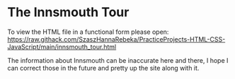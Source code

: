 The Innsmouth Tour
==================

To view the HTML file in a functional form please open:
https://raw.githack.com/SzaszHannaRebeka/PracticeProjects-HTML-CSS-JavaScript/main/innsmouth_tour.html

The information about Innsmouth can be inaccurate here and there, I hope I can correct those in the future and pretty up the site along with it.
